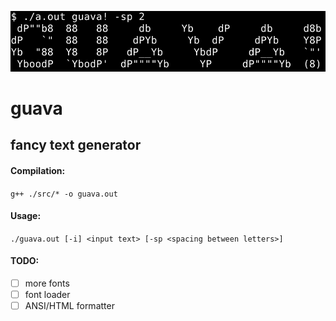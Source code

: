 ![Sample](https://raw.githubusercontent.com/shoraii/guava/master/guava.png?token=AGKKXEEWBOBD5UERIXWOHS3AQM5HC "")

# guava
## fancy text generator

#### Compilation:
`
    g++ ./src/* -o guava.out
`

#### Usage:
`
    ./guava.out [-i] <input text> [-sp <spacing between letters>]
`

#### TODO:

- [ ] more fonts
- [ ] font loader
- [ ] ANSI/HTML formatter